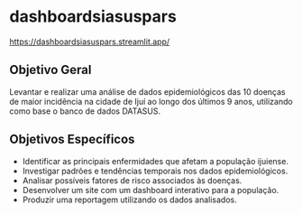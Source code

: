# dashboardsiasuspars

https://dashboardsiasuspars.streamlit.app/

## Objetivo Geral

Levantar e realizar uma análise de dados epidemiológicos das 10 doenças de maior incidência na cidade de Ijuí ao longo dos últimos 9 anos, utilizando como base o banco de dados DATASUS.

## Objetivos Específicos

- Identificar as principais enfermidades que afetam a população ijuiense.
- Investigar padrões e tendências temporais nos dados epidemiológicos.
- Analisar possíveis fatores de risco associados às doenças.
- Desenvolver um site com um dashboard interativo para a população.
- Produzir uma reportagem utilizando os dados analisados.
